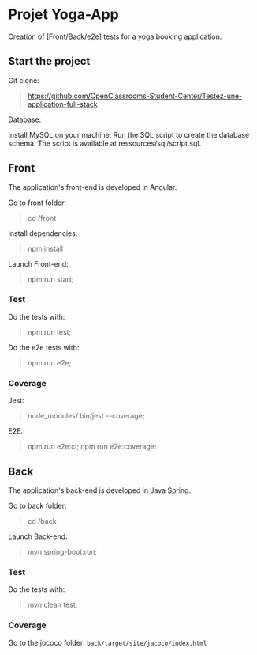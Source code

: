# Projet Yoga-App
Creation of [Front/Back/e2e] tests for a yoga booking application.

## Start the project

Git clone:

> https://github.com/OpenClassrooms-Student-Center/Testez-une-application-full-stack

Database:

Install MySQL on your machine.
Run the SQL script to create the database schema. The script is available at ressources/sql/script.sql.

## Front

The application's front-end is developed in Angular.

Go to front folder:

> cd /front

Install dependencies:

> npm install

Launch Front-end:

> npm run start;

### Test

Do the tests with:

> npm run test;

Do the e2e tests with:

> npm run e2e;

### Coverage

Jest:

> node_modules/.bin/jest --coverage;

E2E:

> npm run e2e:ci;
> npm run e2e:coverage;

## Back

The application's back-end is developed in Java Spring.

Go to back folder:

> cd /back

Launch Back-end:

> mvn spring-boot:run;

### Test

Do the tests with:

> mvn clean test;

### Coverage

Go to the jococo folder: `back/target/site/jacoco/index.html`

